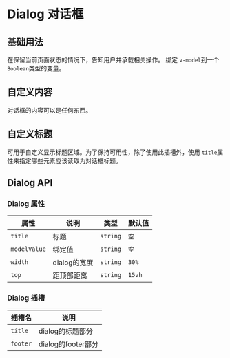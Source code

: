 # Dialog 对话框

## 基础用法

在保留当前页面状态的情况下，告知用户并承载相关操作。
绑定 `v-model`到一个`Boolean`类型的变量。

<demo vue="../../example/dialog/base.vue"></demo>

## 自定义内容

对话框的内容可以是任何东西。

<demo vue="../../example/dialog/content.vue"></demo>

## 自定义标题

可用于自定义显示标题区域。为了保持可用性，除了使用此插槽外，使用 `title`属性来指定哪些元素应该读取为对话框标题。

<demo vue="../../example/dialog/header.vue"></demo>

## Dialog API

### Dialog 属性

| 属性       | 说明     | 类型      | 默认值    |
| ---------- | -------- | --------- | --------- |
| `title`     | 标题 | `string`  | `空` |
| `modelValue`     | 绑定值 | `string`  | `空` |
| `width`     | dialog的宽度 | `string`  | `30%` |
| `top`     | 距顶部距离 | `string`  | `15vh` |

### Dialog 插槽

| 插槽名    | 说明 |
| -------   | ----- |
| `title`  | dialog的标题部分
| `footer` | dialog的footer部分
